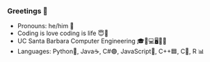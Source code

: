 ### Greetings 👋

- Pronouns: he/him 👦
- Coding is love coding is life 😇🤩
- UC Santa Barbara Computer Engineering 🎓🔋💻🖥🔌💡
- Languages: Python🐍, Java☕, C#🟣, JavaScript🧾, C++🟦, C🔵, R 📊

